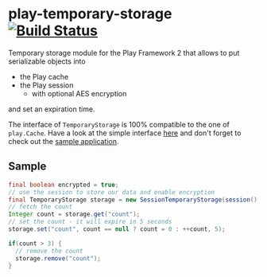 play-temporary-storage [![Build Status](https://travis-ci.org/joscha/play-temporary-storage.svg)](https://travis-ci.org/joscha/play-temporary-storage)
======================

Temporary storage module for the Play Framework 2 that allows to put serializable objects into

* the Play cache
* the Play session 
  * with optional AES encryption

and set an expiration time.

The interface of `TemporaryStorage` is 100% compatible to the one of `play.Cache`.
Have a look at the simple interface [here](code/app/com/feth/play/module/ts/TemporaryStorage.java) and don't forget to check out the [sample application](sample/).

## Sample
```java
final boolean encrypted = true;
// use the session to store our data and enable encryption
final TemporaryStorage storage = new SessionTemporaryStorage(session(), encrypted);
// fetch the count
Integer count = storage.get("count");
// set the count - it will expire in 5 seconds
storage.set("count", count == null ? count = 0 : ++count, 5);

if(count > 3) {
  // remove the count
  storage.remove("count");
}
```	
